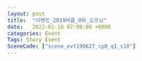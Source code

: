 ```yaml
---
layout: post
title:  "이벤트_2019여름_0화_오프닝"
date:   2022-01-16 07:00:00 +0000
categories: Event
Tags: Story Event
SceneCode: ["scene_evt190627_cp0_q1_s10"]
---
```

